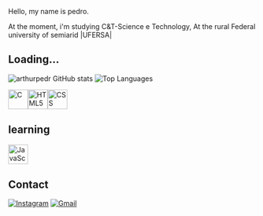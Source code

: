 Hello, my name is pedro.

At the moment, i'm studying C&T-Science e Technology, At the rural Federal university of semiarid |UFERSA|

## Loading...

![arthurpedr GitHub stats](https://github-readme-stats.vercel.app/api?username=arthurpedr&show_icons=true&theme=radical)
![Top Languages](https://github-readme-stats.vercel.app/api/top-langs/?username=arthurpedr&layout=compact&theme=radical)

<div style="display: flex; align-items: center; gap: 10;">
  <img src="https://cdn.jsdelivr.net/gh/devicons/devicon/icons/c/c-original.svg" alt="C" width="40" height="40"/>
  <img src="https://cdn.jsdelivr.net/gh/devicons/devicon/icons/html5/html5-original.svg" alt="HTML5" width="40" height="40"/>
  <img src="https://cdn.jsdelivr.net/gh/devicons/devicon/icons/css3/css3-original.svg" alt="CSS" width="40" height="40"/>
</div>

## learning

<img src="https://cdn.jsdelivr.net/gh/devicons/devicon/icons/javascript/javascript-original.svg" alt="JavaScript" width="40" height="40"/>

## Contact


[![Instagram](https://img.shields.io/badge/Instagram-E4405F?style=for-the-badge&logo=instagram&logoColor=white)](https://www.instagram.com/pedro_marrtins/)
[![Gmail](https://img.shields.io/badge/-Gmail-D14836?style=for-the-badge&logo=Gmail&logoColor=white)](mailto:seuemail@gmail.com)





